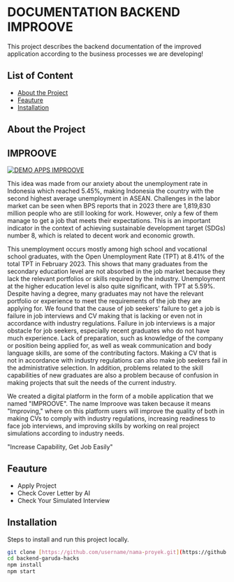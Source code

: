 # DOCUMENTATION BACKEND IMPROOVE

This project describes the backend documentation of the improved application according to the business processes we are developing!

## List of Content
- [About the Project](#tentang-proyek)
- [Feauture](#fitur)
- [Installation](#instalasi)
  
## **About the Project**
## IMPROOVE

[![DEMO APPS IMPROOVE](http://img.youtube.com/vi/NkSRFEQb94A/0.jpg)](http://www.youtube.com/watch?v=NkSRFEQb94A)

This idea was made from our anxiety about the unemployment rate in Indonesia which reached 5.45%, making Indonesia the country with the second highest average unemployment in ASEAN. Challenges in the labor market can be seen when BPS reports that in 2023 there are 1,819,830 million people who are still looking for work. However, only a few of them manage to get a job that meets their expectations. This is an important indicator in the context of achieving sustainable development target (SDGs) number 8, which is related to decent work and economic growth.

This unemployment occurs mostly among high school and vocational school graduates, with the Open Unemployment Rate (TPT) at 8.41% of the total TPT in February 2023. This shows that many graduates from the secondary education level are not absorbed in the job market because they lack the relevant portfolios or skills required by the industry. Unemployment at the higher education level is also quite significant, with TPT at 5.59%. Despite having a degree, many graduates may not have the relevant portfolio or experience to meet the requirements of the job they are applying for. We found that the cause of job seekers' failure to get a job is failure in job interviews and CV making that is lacking or even not in accordance with industry regulations. Failure in job interviews is a major obstacle for job seekers, especially recent graduates who do not have much experience. Lack of preparation, such as knowledge of the company or position being applied for, as well as weak communication and body language skills, are some of the contributing factors. Making a CV that is not in accordance with industry regulations can also make job seekers fail in the administrative selection. In addition, problems related to the skill capabilities of new graduates are also a problem because of confusion in making projects that suit the needs of the current industry.

We created a digital platform in the form of a mobile application that we named "IMPROOVE". The name Improove was taken because it means "Improving," where on this platform users will improve the quality of both in making CVs to comply with industry regulations, increasing readiness to face job interviews, and improving skills by working on real project simulations according to industry needs.

"Increase Capability, Get Job Easily"

## **Feauture**

- Apply Project
- Check Cover Letter by AI
- Check Your Simulated Interview

## **Installation**

Steps to install and run this project locally.

```bash
git clone [https://github.com/username/nama-proyek.git](https://github.com/ardhiancalwa/backend-garuda-hacks](https://github.com/ardhiancalwa/backend-garuda-hacks.git)
cd backend-garuda-hacks
npm install
npm start

